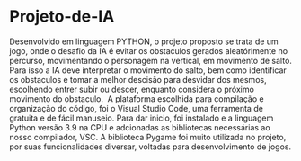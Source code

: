 # Projeto-de-IA 
Desenvolvido em linguagem PYTHON, o projeto proposto se trata de um jogo, onde o desafio da IA é evitar os obstaculos gerados aleatórimente no percurso, movimentando o personagem na vertical, em movimento de salto. Para isso a IA deve interpretar o movimento do salto, bem como identificar os obstaculos e tomar a melhor descisão para desvidar dos mesmos, escolhendo entrer subir ou descer, enquanto considera o próximo movimento do obstaculo. 
A plataforma escolhida para compilação e organização do código, foi o Visual Studio Code, uma ferramenta de gratuita e de fácil manuseio. Para dar inicio, foi instalado e a linguagem Python versão 3.9 na CPU e adcionadas as bibliotecas necessárias ao nosso compilador, VSC. A biblioteca Pygame foi muito utilizada no projeto, por suas funcionalidades diversar, voltadas para desenvolvimento de jogos.
